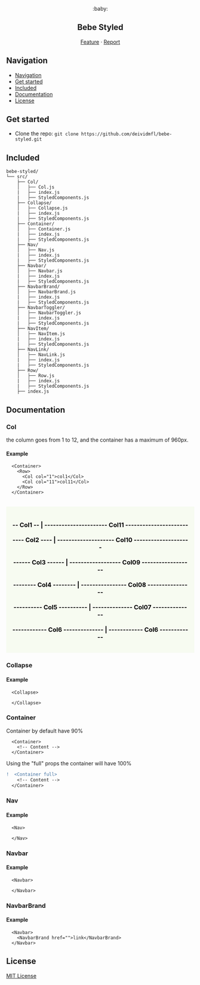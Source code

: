 <p align="center">
 :baby:
</p>

<h2 align="center">
  <strong>
    Bebe Styled
  </strong>
</h2>

<p align="center">
  <a href="https://github.com/deividmfl/bebe-styled/issues">Feature</a>
  ·
  <a href="https://github.com/deividmfl/bebe-styled/issues">Report</a>

</p>

## Navigation

- [Navigation](#navigation)
- [Get started](#get-started)
- [Included](#included)
- [Documentation](#documentation)
- [License](#license)

## Get started

- Clone the repo: `git clone https://github.com/deividmfl/bebe-styled.git`
<!-- - With [yarn](https://yarnpkg.com/): `yarn add bebe-styled`
- With [npm](https://www.npmjs.com/): `npm install bebe-styled` -->

## Included

```text
bebe-styled/
└── src/
    ├── Col/
    │   ├── Col.js
    |   ├── index.js
    |   ├── StyledComponents.js
    ├── Collapse/
    │   ├── Collapse.js
    |   ├── index.js
    |   ├── StyledComponents.js
    ├── Container/
    │   ├── Container.js
    |   ├── index.js
    |   ├── StyledComponents.js
    ├── Nav/
    │   ├── Nav.js
    |   ├── index.js
    |   ├── StyledComponents.js
    ├── Navbar/
    │   ├── Navbar.js
    |   ├── index.js
    |   ├── StyledComponents.js
    ├── NavbarBrand/
    │   ├── NavbarBrand.js
    |   ├── index.js
    |   ├── StyledComponents.js
    ├── NavbarToggler/
    │   ├── NavbarToggler.js
    |   ├── index.js
    |   ├── StyledComponents.js
    ├── NavItem/
    │   ├── NavItem.js
    |   ├── index.js
    |   ├── StyledComponents.js
    ├── NavLink/
    │   ├── NavLink.js
    |   ├── index.js
    |   ├── StyledComponents.js
    ├── Row/
    │   ├── Row.js
    |   ├── index.js
    |   ├── StyledComponents.js
    ├── index.js
```

## Documentation

<h3>
  <strong>Col</strong>
</h3>

<p>the column goes from 1 to 12, and the container has a maximum of 960px.</p>

<h4>
  <strong>Example</strong>
</h4>

```text
  <Container>
    <Row>
      <Col col="1">col1</Col>
      <Col col="11">col11</Col>
    </Row>
  </Container>
```
<br>
<div style="background-color: #f7fbf1; color:black; padding: 1rem;">
  <h3 align="center">
    -- Col1 -- | ---------------------- Col11 ----------------------
    <br>
    <br>
    ---- Col2 ---- | -------------------- Col10 --------------------
    <br>
    <br>
    ------ Col3 ------ | ------------------ Col09 ------------------
    <br>
    <br>
    -------- Col4 -------- | ---------------- Col08 ----------------
    <br>
    <br>
    ---------- Col5 ---------- | -------------- Col07 --------------
    <br>
    <br>
    ------------ Col6 -------------- | ------------ Col6 ------------
  </h3>
</div>

<h3>
  <strong>Collapse</strong>
</h3>

<h4>
  <strong>Example</strong>
</h4>

```text
  <Collapse>

  </Collapse>
```

<h3>
  <strong>Container</strong>
</h3>

<p>Container by default have 90%</p>

```text
  <Container>
    <!-- Content -->
  </Container>
```

<p>Using the "full" props the container will have 100%</p>

```diff
!  <Container full>
    <!-- Content -->
  </Container>
```

<h3>
  <strong>Nav</strong>
</h3>

<h4>
  <strong>Example</strong>
</h4>

```text
  <Nav>

  </Nav>
```

<h3>
  <strong>Navbar</strong>
</h3>

<h4>
  <strong>Example</strong>
</h4>

```text
  <Navbar>

  </Navbar>
```

<h3>
  <strong>NavbarBrand</strong>
</h3>

<h4>
  <strong>Example</strong>
</h4>

```text
  <Navbar>
    <NavbarBrand href="">link</NavbarBrand>
  </Navbar>
```


## License

[MIT License](https://github.com/deividmfl/bebe-styled/blob/master/LICENSE)